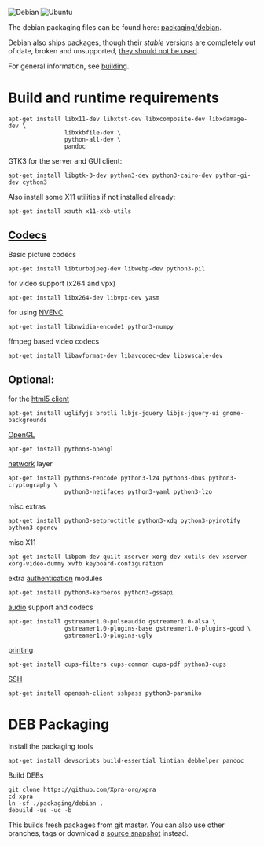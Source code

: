 ![Debian](https://xpra.org/icons/debian.png)   ![Ubuntu](https://xpra.org/icons/ubuntu.png)

The debian packaging files can be found here: [packaging/debian](../../packaging/debian).

Debian also ships packages, though their _stable_ versions are completely out of date, broken and unsupported, [they should not be used](https://github.com/Xpra-org/xpra/wiki/Distribution-Packages).

For general information, see [building](./README.md).

# Build and runtime requirements
```shell
apt-get install libx11-dev libxtst-dev libxcomposite-dev libxdamage-dev \
                libxkbfile-dev \
                python-all-dev \
                pandoc
```
GTK3 for the server and GUI client:
```shell
apt-get install libgtk-3-dev python3-dev python3-cairo-dev python-gi-dev cython3
```
Also install some X11 utilities if not installed already:
```shell
apt-get install xauth x11-xkb-utils
```

## [Codecs](../Usage/Encodings.md)
Basic picture codecs
```shell
apt-get install libturbojpeg-dev libwebp-dev python3-pil
```
for video support (x264 and vpx)
```shell
apt-get install libx264-dev libvpx-dev yasm
```
for using [NVENC](../Usage/NVENC.md)
```shell
apt-get install libnvidia-encode1 python3-numpy
```
ffmpeg based video codecs
```shell
apt-get install libavformat-dev libavcodec-dev libswscale-dev
```

## Optional:
for the [html5 client](https://github.com/Xpra-org/xpra-html5)
```shell
apt-get install uglifyjs brotli libjs-jquery libjs-jquery-ui gnome-backgrounds
```
[OpenGL](../Usage/Client-OpenGL.md)
```shell
apt-get install python3-opengl
```
[network](../Network/README.md) layer
```shell
apt-get install python3-rencode python3-lz4 python3-dbus python3-cryptography \
                python3-netifaces python3-yaml python3-lzo
```
misc extras
```shell
apt-get install python3-setproctitle python3-xdg python3-pyinotify python3-opencv
```
misc X11
```shell
apt-get install libpam-dev quilt xserver-xorg-dev xutils-dev xserver-xorg-video-dummy xvfb keyboard-configuration
```
extra [authentication](../Usage/Authentication.md) modules
```shell
apt-get install python3-kerberos python3-gssapi
```
[audio](../Features/Audio.md) support and codecs
```shell
apt-get install gstreamer1.0-pulseaudio gstreamer1.0-alsa \
                gstreamer1.0-plugins-base gstreamer1.0-plugins-good \
                gstreamer1.0-plugins-ugly
```
[printing](../Features/Printing.md)
```shell
apt-get install cups-filters cups-common cups-pdf python3-cups
```
[SSH](../Network/SSH.md)
```shell
apt-get install openssh-client sshpass python3-paramiko
```


# DEB Packaging
Install the packaging tools
```shell
apt-get install devscripts build-essential lintian debhelper pandoc
```

Build DEBs
```shell
git clone https://github.com/Xpra-org/xpra
cd xpra
ln -sf ./packaging/debian .
debuild -us -uc -b
```
This builds fresh packages from git master. You can also use other branches, tags or download a [source snapshot](https://xpra.org/src/) instead.
